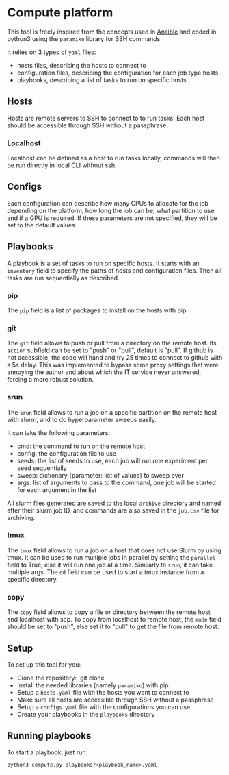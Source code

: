 # Compute platform

This tool is freely inspired from the concepts used in [Ansible](https://docs.ansible.com/ansible/latest/index.html) and coded in python3 using the `paramiko` library for SSH commands.

It relies on 3 types of `yaml` files:
- hosts files, describing the hosts to connect to
- configuration files, describing the configuration for each job type hosts
- playbooks, describing a list of tasks to run on specific hosts

## Hosts
Hosts are remote servers to SSH to connect to to run tasks.
Each host should be accessible through SSH without a passphrase. 

### Localhost
Localhost can be defined as a host to run tasks locally, commands will then be run directly in local CLI without ssh.

## Configs
Each configuration can describe how many CPUs to allocate for the job depending on the platform, how long the job can be, what partition to use and if a GPU is required. 
If these parameters are not specified, they will be set to the default values.

## Playbooks
A playbook is a set of tasks to run on specific hosts.
It starts with an `inventory` field to specify the paths of hosts and configuration files. Then all tasks are run sequentially as described.

### pip
The `pip` field is a list of packages to install on the hosts with pip. 

### git
The `git` field allows to push or pull from a directory on the remote host.
Its `action` subfield can be set to "push" or "pull", default is "pull".
If github is not accessible, the code will hand and try 25 times to connect to github with a 5s delay. This was implemented to bypass some proxy settings that were annoying the author and about which the IT service never answered, forcing a more robust solution.

### srun
The `srun` field allows to run a job on a specific partition on the remote host with slurm, and to do hyperparameter sweeps easily.

It can take the following parameters:
- cmd: the command to run on the remote host
- config: the configuration file to use
- seeds: the list of seeds to use, each job will run one experiment per seed sequentially
- sweep: dictionary {parameter: list of values} to sweep over
- args: list of arguments to pass to the command, one job will be started for each argument in the list

All slurm files generated are saved to the local `archive` directory and named after their slurm job ID, and commands are also saved in the `job.csv` file for archiving. 

### tmux
The `tmux` field allows to run a job on a host that does not use Slurm by using tmux. It can be used to run multiple jobs in parallel by setting the `parallel` field to True, else it will run one job at a time. 
Similarly to `srun`, it can take multiple args. 
The `cd` field can be used to start a tmux instance from a specific directory.


### copy
The `copy` field allows to copy a file or directory between the remote host and localhost with scp. 
To copy from localhost to remote host, the `mode` field should be set to "push", else set it to "pull" to get the file from remote host. 

## Setup
To set up this tool for you:
- Clone the repository: `git clone
- Install the needed libraries (namely `paramiko`) with pip
- Setup a `hosts.yaml` file with the hosts you want to connect to 
- Make sure all hosts are accessible through SSH without a passphrase  
- Setup a `configs.yaml` file with the configurations you can use
- Create your playbooks in the `playbooks` directory

## Running playbooks
To start a playbook, just run: 
```
python3 compute.py playbooks/<playbook_name>.yaml
```

